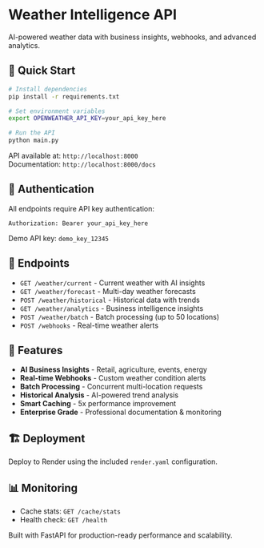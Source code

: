 # Weather Intelligence API

AI-powered weather data with business insights, webhooks, and advanced analytics.

## 🚀 Quick Start

```bash
# Install dependencies
pip install -r requirements.txt

# Set environment variables
export OPENWEATHER_API_KEY=your_api_key_here

# Run the API
python main.py
```

API available at: `http://localhost:8000`  
Documentation: `http://localhost:8000/docs`

## 🔑 Authentication

All endpoints require API key authentication:
```
Authorization: Bearer your_api_key_here
```

Demo API key: `demo_key_12345`

## 📡 Endpoints

- `GET /weather/current` - Current weather with AI insights
- `GET /weather/forecast` - Multi-day weather forecasts  
- `POST /weather/historical` - Historical data with trends
- `GET /weather/analytics` - Business intelligence insights
- `POST /weather/batch` - Batch processing (up to 50 locations)
- `POST /webhooks` - Real-time weather alerts

## 🌟 Features

- **AI Business Insights** - Retail, agriculture, events, energy
- **Real-time Webhooks** - Custom weather condition alerts
- **Batch Processing** - Concurrent multi-location requests
- **Historical Analysis** - AI-powered trend analysis
- **Smart Caching** - 5x performance improvement
- **Enterprise Grade** - Professional documentation & monitoring

## 🏗️ Deployment

Deploy to Render using the included `render.yaml` configuration.

## 📊 Monitoring

- Cache stats: `GET /cache/stats`
- Health check: `GET /health`

Built with FastAPI for production-ready performance and scalability.